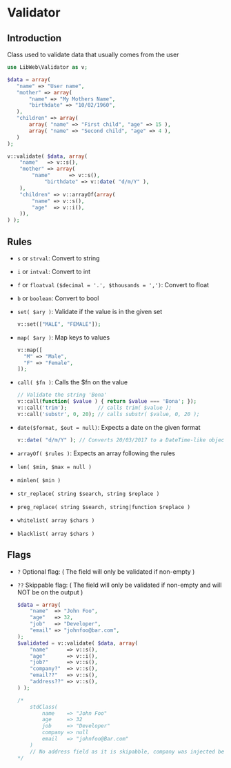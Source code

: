 Validator
================================

Introduction
--------------------------------

Class used to validate data that usually comes from the user

```php
use LibWeb\Validator as v;

$data = array(
   "name" => "User name",
   "mother" => array(
       "name" => "My Mothers Name",
       "birthdate" => "10/02/1960",
   ),
   "children" => array(
       array( "name" => "First child", "age" => 15 ),
       array( "name" => "Second child", "age" => 4 ),
   )
);

v::validate( $data, array( 
    "name"   => v::s(),
	"mother" => array(
	    "name"      => v::s(),
            "birthdate" => v::date( "d/m/Y" ),
	),
	"children" => v::arrayOf(array(
		"name" => v::s(),
		"age"  => v::i(),	
	)),
) );
```

Rules
-------------------------------

  - `s` or `strval`: Convert to string
  - `i` or `intval`: Convert to int
  - `f` or `floatval` `($decimal = '.', $thousands = ',')`: Convert to float
  - `b` or `boolean`: Convert to bool
  - `set( $ary )`: Validate if the value is in the given set
     ```php
     v::set(["MALE", "FEMALE"]);
     ```
  
  - `map( $ary )`: Map keys to values
     ```php
     v::map([
       "M" => "Male", 
       "F" => "Female",
     ]);
     ```
  - `call( $fn )`: Calls the $fn on the value
     ```php
     // Validate the string 'Bona'
     v::call(function( $value ) { return $value === 'Bona'; });
     v::call('trim');          // calls trim( $value );
     v::call('substr', 0, 20); // calls substr( $value, 0, 20 );
     ```
  - `date($format, $out = null)`: Expects a date on the given format
     ```php
     v::date( "d/m/Y" ); // Converts 20/03/2017 to a DateTime-like object
     ```
  - `arrayOf( $rules )`: Expects an array following the rules
  
  - `len( $min, $max = null )`
  - `minlen( $min )`
  - `str_replace( string $search, string $replace )`
  - `preg_replace( string $search, string|function $replace )`
  - `whitelist( array $chars )`
  - `blacklist( array $chars )`
  
  
Flags
-------------------------------------------

  - `?` Optional flag:   ( The field will only be validated if non-empty )
  - `??` Skippable flag: ( The field will only be validated if non-empty and will NOT be on the output )
  
    ```php
	$data = array(
		"name"  => "John Foo",
		"age"   => 32,
		"job"   => "Developer",
		"email" => "johnfoo@bar.com",
	);
	$validated = v::validate( $data, array(
		"name"      => v::s(),
		"age"       => v::i(),
		"job?"      => v::s(),
		"company?"  => v::s(),
		"email??"   => v::s(),
		"address??" => v::s(),
	) );
	
    /*
		stdClass(
			name    => "John Foo"
			age     => 32
			job     => "Developer"
			company => null
			email   => "johnfoo@Bar.com"
		)
		// No address field as it is skipabble, company was injected because only optional
	*/
	```

